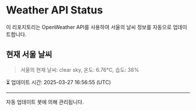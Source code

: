 
# Weather API Status

이 리포지토리는 OpenWeather API를 사용하여 서울의 날씨 정보를 자동으로 업데이트합니다.

## 현재 서울 날씨
> 서울의 현재 날씨: clear sky, 온도: 6.76°C, 습도: 38%

⏳ 업데이트 시간: 2025-03-27 16:56:55 (UTC)

---
자동 업데이트 봇에 의해 관리됩니다.
